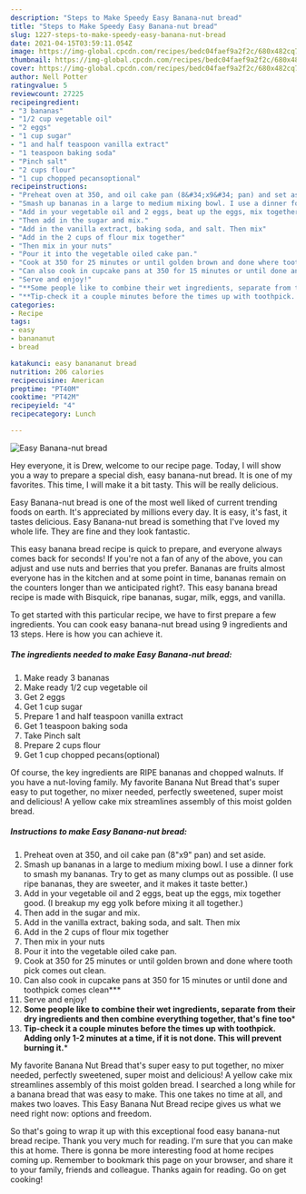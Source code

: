 ```yaml
---
description: "Steps to Make Speedy Easy Banana-nut bread"
title: "Steps to Make Speedy Easy Banana-nut bread"
slug: 1227-steps-to-make-speedy-easy-banana-nut-bread
date: 2021-04-15T03:59:11.054Z
image: https://img-global.cpcdn.com/recipes/bedc04faef9a2f2c/680x482cq70/easy-banana-nut-bread-recipe-main-photo.jpg
thumbnail: https://img-global.cpcdn.com/recipes/bedc04faef9a2f2c/680x482cq70/easy-banana-nut-bread-recipe-main-photo.jpg
cover: https://img-global.cpcdn.com/recipes/bedc04faef9a2f2c/680x482cq70/easy-banana-nut-bread-recipe-main-photo.jpg
author: Nell Potter
ratingvalue: 5
reviewcount: 27225
recipeingredient:
- "3 bananas"
- "1/2 cup vegetable oil"
- "2 eggs"
- "1 cup sugar"
- "1 and half teaspoon vanilla extract"
- "1 teaspoon baking soda"
- "Pinch salt"
- "2 cups flour"
- "1 cup chopped pecansoptional"
recipeinstructions:
- "Preheat oven at 350, and oil cake pan (8&#34;x9&#34; pan) and set aside."
- "Smash up bananas in a large to medium mixing bowl. I use a dinner fork to smash my bananas. Try to get as many clumps out as possible. (I use ripe bananas, they are sweeter, and it makes it taste better.)"
- "Add in your vegetable oil and 2 eggs, beat up the eggs, mix together good. (I breakup my egg yolk before mixing it all together.)"
- "Then add in the sugar and mix."
- "Add in the vanilla extract, baking soda, and salt. Then mix"
- "Add in the 2 cups of flour mix together"
- "Then mix in your nuts"
- "Pour it into the vegetable oiled cake pan."
- "Cook at 350 for 25 minutes or until golden brown and done where tooth pick comes out clean."
- "Can also cook in cupcake pans at 350 for 15 minutes or until done and toothpick comes clean***"
- "Serve and enjoy!"
- "**Some people like to combine their wet ingredients, separate from their dry ingredients and then combine everything together, that&#39;s fine too***"
- "**Tip-check it a couple minutes before the times up with toothpick. Adding only 1-2 minutes at a time, if it is not done. This will prevent burning it.***"
categories:
- Recipe
tags:
- easy
- banananut
- bread

katakunci: easy banananut bread 
nutrition: 206 calories
recipecuisine: American
preptime: "PT40M"
cooktime: "PT42M"
recipeyield: "4"
recipecategory: Lunch

---
```



![Easy Banana-nut bread](https://img-global.cpcdn.com/recipes/bedc04faef9a2f2c/680x482cq70/easy-banana-nut-bread-recipe-main-photo.jpg)

Hey everyone, it is Drew, welcome to our recipe page. Today, I will show you a way to prepare a special dish, easy banana-nut bread. It is one of my favorites. This time, I will make it a bit tasty. This will be really delicious.

Easy Banana-nut bread is one of the most well liked of current trending foods on earth. It's appreciated by millions every day. It is easy, it's fast, it tastes delicious. Easy Banana-nut bread is something that I've loved my whole life. They are fine and they look fantastic.

This easy banana bread recipe is quick to prepare, and everyone always comes back for seconds! If you&#39;re not a fan of any of the above, you can adjust and use nuts and berries that you prefer. Bananas are fruits almost everyone has in the kitchen and at some point in time, bananas remain on the counters longer than we anticipated right?. This easy banana bread recipe is made with Bisquick, ripe bananas, sugar, milk, eggs, and vanilla.


To get started with this particular recipe, we have to first prepare a few ingredients. You can cook easy banana-nut bread using 9 ingredients and 13 steps. Here is how you can achieve it.

<!--inarticleads1-->

##### The ingredients needed to make Easy Banana-nut bread:

1. Make ready 3 bananas
1. Make ready 1/2 cup vegetable oil
1. Get 2 eggs
1. Get 1 cup sugar
1. Prepare 1 and half teaspoon vanilla extract
1. Get 1 teaspoon baking soda
1. Take Pinch salt
1. Prepare 2 cups flour
1. Get 1 cup chopped pecans(optional)


Of course, the key ingredients are RIPE bananas and chopped walnuts. If you have a nut-loving family. My favorite Banana Nut Bread that&#39;s super easy to put together, no mixer needed, perfectly sweetened, super moist and delicious! A yellow cake mix streamlines assembly of this moist golden bread. 

<!--inarticleads2-->

##### Instructions to make Easy Banana-nut bread:

1. Preheat oven at 350, and oil cake pan (8&#34;x9&#34; pan) and set aside.
1. Smash up bananas in a large to medium mixing bowl. I use a dinner fork to smash my bananas. Try to get as many clumps out as possible. (I use ripe bananas, they are sweeter, and it makes it taste better.)
1. Add in your vegetable oil and 2 eggs, beat up the eggs, mix together good. (I breakup my egg yolk before mixing it all together.)
1. Then add in the sugar and mix.
1. Add in the vanilla extract, baking soda, and salt. Then mix
1. Add in the 2 cups of flour mix together
1. Then mix in your nuts
1. Pour it into the vegetable oiled cake pan.
1. Cook at 350 for 25 minutes or until golden brown and done where tooth pick comes out clean.
1. Can also cook in cupcake pans at 350 for 15 minutes or until done and toothpick comes clean***
1. Serve and enjoy!
1. **Some people like to combine their wet ingredients, separate from their dry ingredients and then combine everything together, that&#39;s fine too***
1. **Tip-check it a couple minutes before the times up with toothpick. Adding only 1-2 minutes at a time, if it is not done. This will prevent burning it.***


My favorite Banana Nut Bread that&#39;s super easy to put together, no mixer needed, perfectly sweetened, super moist and delicious! A yellow cake mix streamlines assembly of this moist golden bread. I searched a long while for a banana bread that was easy to make. This one takes no time at all, and makes two loaves. This Easy Banana Nut Bread recipe gives us what we need right now: options and freedom. 

So that's going to wrap it up with this exceptional food easy banana-nut bread recipe. Thank you very much for reading. I'm sure that you can make this at home. There is gonna be more interesting food at home recipes coming up. Remember to bookmark this page on your browser, and share it to your family, friends and colleague. Thanks again for reading. Go on get cooking!
